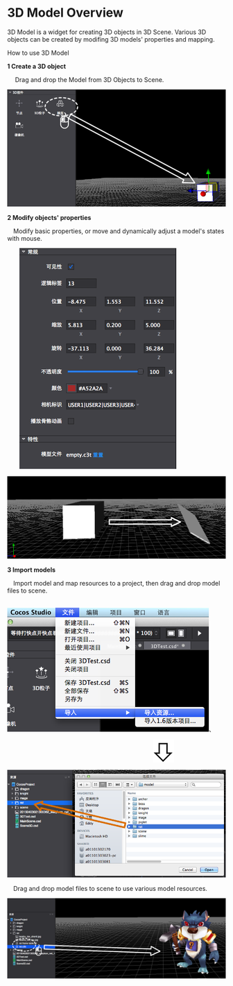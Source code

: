 # 3D Model Overview

3D Model is a widget for creating 3D objects in 3D Scene.  Various 3D objects can be created by modifing 3D models' properties and mapping. 

How to use 3D Model

**1 Create a 3D object** 

&emsp; Drag and drop the Model from 3D Objects to Scene. 

![image](res/image0001.png)
 
**2 Modify objects' properties**

&emsp;Modify basic properties, or move and dynamically adjust a model's states with mouse. 

&emsp;&emsp;![image](res/image0002.png)

![image](res/image0003.png)
 
**3 Import models**

&emsp;Import model and map resources to a project, then drag and drop model files to scene. 
 
&emsp;&emsp;&emsp;&emsp;&emsp;&emsp;&emsp;&emsp;&emsp;&emsp;![image](res/image0004.png)、

&emsp;&emsp;&emsp;&emsp;&emsp;&emsp;&emsp;&emsp;&emsp;&emsp;&emsp;&emsp;&emsp;&emsp;&emsp;&emsp;&emsp;&emsp;&emsp;&emsp;&emsp;&emsp;&emsp;&emsp;![image](res/image0005.png)

![image](res/image0006.png)
 
&emsp;Drag and drop model files to scene to use various model resources. 

![image](res/image0007.png)

 

